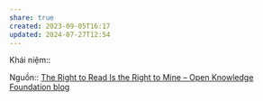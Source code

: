 ```yaml
---
share: true
created: 2023-09-05T16:17
updated: 2024-07-27T12:54
---
```

Khái niệm:: 

Nguồn:: [The Right to Read Is the Right to Mine – Open Knowledge Foundation blog](https://blog.okfn.org/2012/06/01/the-right-to-read-is-the-right-to-mine/)